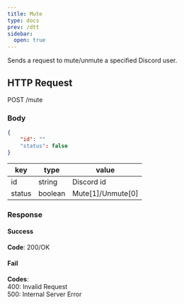 ```yaml
---
title: Mute
type: docs
prev: /dtt
sidebar:
  open: true
---
```


Sends a request to mute/unmute a specified Discord user.

## HTTP Request

POST /mute

### Body

```json
{
    "id": ""
    "status": false
}
```

| key    | type    | value             |
| ------ | ------- | ----------------- |
| id     | string  | Discord id        |
| status | boolean | Mute[1]/Unmute[0] |

### Response

#### Success

**Code**: 200/OK

#### Fail

**Codes**:  
400: Invalid Request  
500: Internal Server Error
